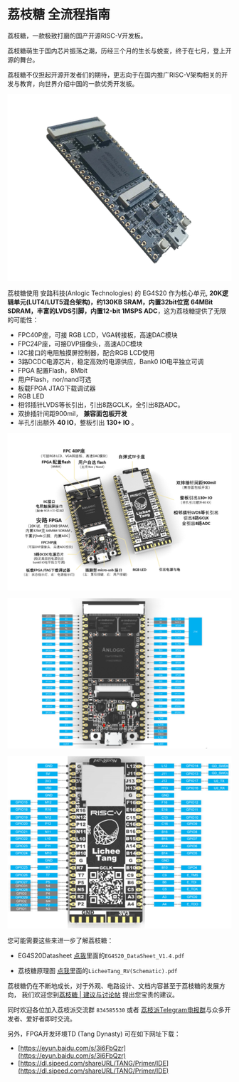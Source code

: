 # 荔枝糖 全流程指南

荔枝糖，一款极致打磨的国产开源RISC-V开发板。

荔枝糖萌生于国内芯片振荡之潮，历经三个月的生长与蜕变，终于在七月，登上开源的舞台。

荔枝糖不仅担起开源开发者们的期待，更志向于在国内推广RISC-V架构相关的开发与教育，向世界介绍中国的一款优秀开发板。

![](./../assets/material.png)


荔枝糖使用 安路科技(Anlogic Technologies) 的 EG4S20 作为核心单元, **20K逻辑单元(LUT4/LUT5混合架构)，约130KB SRAM，内置32bit位宽 64MBit SDRAM，丰富的LVDS引脚，内置12-bit 1MSPS ADC**，这为荔枝糖提供了无限的可能性：
-   FPC40P座，可接 RGB LCD，VGA转接板，高速DAC模块
-   FPC24P座，可接DVP摄像头，高速ADC模块
-   I2C接口的电阻触摸屏控制器，配合RGB LCD使用
-   3路DCDC电源芯片，稳定高效的电源供应，Bank0 IO电平独立可调
-   FPGA 配置Flash，8Mbit
-   用户Flash，nor/nand可选
-   板载FPGA JTAG下载调试器
-   RGB LED
-   相邻插针LVDS等长引出，引出8路GCLK，全引出8路ADC。
-   双排插针间距900mil， **兼容面包板开发** 
-   半孔引出额外 **40 IO**，整板引出 **130+ IO** 。

![荔枝糖资源图](./../assets/E203_function.png)

![荔枝糖引脚图(旧板,底面丝印较小版本)](./../assets/E203_pin.png)

![ 荔枝派引脚图(新板,底面丝印较大版本)](./../assets/Lichee-tang_NewIoMap.png)

您可能需要这些来进一步了解荔枝糖： 

- EG4S20Datasheet [点我](https://dl.sipeed.com/shareURL/TANG/Primer/HDK/Datasheet/)里面的`EG4S20_DataSheet_V1.4.pdf`

- 荔枝糖原理图 [点我](https://dl.sipeed.com/shareURL/TANG/Primer/HDK)里面的`LicheeTang_RV(Schematic).pdf`

荔枝糖仍在不断地成长，对于外观、电路设计、文档内容甚至于荔枝糖的发展方向，
我们欢迎您到[荔枝糖 | 建议与讨论帖](https://bbs.sipeed.com/cate/30/seq/1) 提出您宝贵的建议。

同时欢迎各位加入荔枝派交流群 `834585530` 或者 [荔枝派Telegram电报群](https://t.me/sipeed)与众多开发者、爱好者即时交流。

另外，FPGA开发环境TD (Tang Dynasty) 可在如下网址下载：
- [https://eyun.baidu.com/s/3i6FbQzr](https://eyun.baidu.com/s/3i6FbQzr)
- [https://dl.sipeed.com/shareURL/TANG/Primer/IDE](https://dl.sipeed.com/shareURL/TANG/Primer/IDE)
